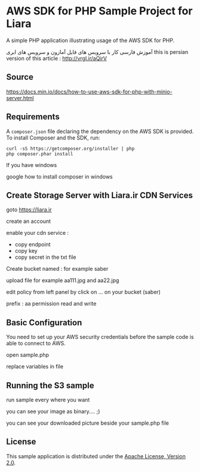 # AWS SDK for PHP Sample Project for Liara

A simple PHP application illustrating usage of the AWS SDK for PHP.

آموزش فارسی کار با سرویس های فایل آمازون و سرویس های ابری
this is persian version of this article : http://vrgl.ir/aQirV

## Source

https://docs.min.io/docs/how-to-use-aws-sdk-for-php-with-minio-server.html


## Requirements

A `composer.json` file declaring the dependency on the AWS SDK is provided. To
install Composer and the SDK, run:

    curl -sS https://getcomposer.org/installer | php
    php composer.phar install

If you have windows

google how to install composer in windows


## Create Storage Server with Liara.ir CDN Services

goto https://liara.ir

create an account

enable your cdn service :

- copy endpoint 
- copy key 
- copy secret in the txt file 


Create bucket named : for example saber

upload file for example aa111.jpg and aa22.jpg

edit policy from left panel by click on ... on your bucket (saber)

prefix : aa 
permission read and write


## Basic Configuration

You need to set up your AWS security credentials before the sample code is able
to connect to AWS. 

open sample.php 

replace variables in file

## Running the S3 sample

run sample every where you want

you can see your image as binary.... ;)

you can see your downloaded picture beside your sample.php file

## License

This sample application is distributed under the
[Apache License, Version 2.0](http://www.apache.org/licenses/LICENSE-2.0).

